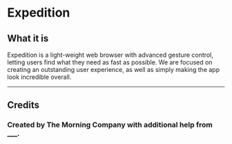 
# Expedition

## What it is

Expedition is a light-weight web browser with advanced gesture control, letting users find what they need as fast as possible. We are focused on creating an outstanding user experience, as well as simply making the app look incredible overall.

---

## Credits

### Created by The Morning Company with additional help from ___.
